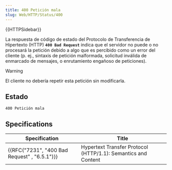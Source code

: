 ```yaml
---
title: 400 Petición mala
slug: Web/HTTP/Status/400
---
```


{{HTTPSidebar}}

La respuesta de código de estado del Protocolo de Transferencia de Hipertexto (HTTP) **`400 Bad Request`** indica que el servidor no puede o no procesará la petición debido a algo que es percibido como un error del cliente (p. ej., sintaxis de petición malformada, solicitud inválida de enmarcado de mensajes, o enrutamiento engañoso de peticiones).

> [!WARNING]
> El cliente no debería repetir esta petición sin modificarla.

## Estado

```
400 Petición mala
```

## Specifications

| Specification                                | Title                                                         |
| -------------------------------------------- | ------------------------------------------------------------- |
| {{RFC("7231", "400 Bad Request" , "6.5.1")}} | Hypertext Transfer Protocol (HTTP/1.1): Semantics and Content |

